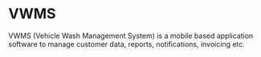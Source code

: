 # VWMS
VWMS (Vehicle Wash Management System) is a mobile based application software to manage customer data, reports, notifications, invoicing etc.
